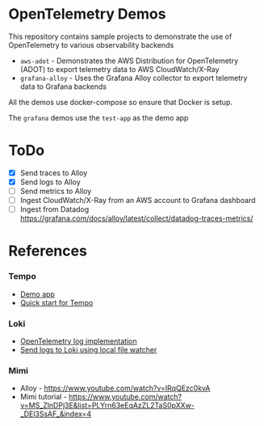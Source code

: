 # OpenTelemetry Demos

This repository contains sample projects to demonstrate the use of OpenTelemetry to various observability backends

- `aws-adot` - Demonstrates the AWS Distribution for OpenTelemetry (ADOT) to export telemetry data to AWS CloudWatch/X-Ray
- `grafana-alloy` - Uses the Grafana Alloy collector to export telemetry data to Grafana backends

All the demos use docker-compose so ensure that Docker is setup.

The `grafana` demos use the `test-app` as the demo app

# ToDo

- [x] Send traces to Alloy
- [x] Send logs to Alloy
- [ ] Send metrics to Alloy
- [ ] Ingest CloudWatch/X-Ray from an AWS account to Grafana dashboard
- [ ] Ingest from Datadog https://grafana.com/docs/alloy/latest/collect/datadog-traces-metrics/

# References

### Tempo

- [Demo app](https://github.com/grafana/intro-to-mltp/tree/main/alloy)
- [Quick start for Tempo](https://grafana.com/docs/tempo/latest/getting-started/docker-example/)

### Loki

- [OpenTelemetry log implementation](https://npm.io/package/@opentelemetry/sdk-logs)
- [Send logs to Loki using local file watcher](https://grafana.com/docs/alloy/latest/tutorials/send-logs-to-loki/)

### Mimi

- Alloy - https://www.youtube.com/watch?v=IRqQEzc0kvA
- Mimi tutorial - https://www.youtube.com/watch?v=MS_ZlnDPj3E&list=PLYrn63eEqAzZL2TaS0pXXw-_DEl3SsAF_&index=4
